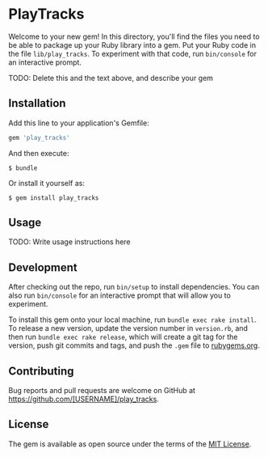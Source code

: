 # PlayTracks

Welcome to your new gem! In this directory, you'll find the files you need to be able to package up your Ruby library into a gem. Put your Ruby code in the file `lib/play_tracks`. To experiment with that code, run `bin/console` for an interactive prompt.

TODO: Delete this and the text above, and describe your gem

## Installation

Add this line to your application's Gemfile:

```ruby
gem 'play_tracks'
```

And then execute:

    $ bundle

Or install it yourself as:

    $ gem install play_tracks

## Usage

TODO: Write usage instructions here

## Development

After checking out the repo, run `bin/setup` to install dependencies. You can also run `bin/console` for an interactive prompt that will allow you to experiment.

To install this gem onto your local machine, run `bundle exec rake install`. To release a new version, update the version number in `version.rb`, and then run `bundle exec rake release`, which will create a git tag for the version, push git commits and tags, and push the `.gem` file to [rubygems.org](https://rubygems.org).

## Contributing

Bug reports and pull requests are welcome on GitHub at https://github.com/[USERNAME]/play_tracks.

## License

The gem is available as open source under the terms of the [MIT License](https://opensource.org/licenses/MIT).
